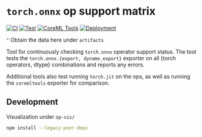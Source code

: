 # `torch.onnx` op support matrix

[![CI](https://github.com/justinchuby/torch-onnx-op-matrix/actions/workflows/main.yml/badge.svg)](https://github.com/justinchuby/torch-onnx-op-matrix/actions/workflows/main.yml)
[![Test](https://github.com/justinchuby/torch-onnx-op-matrix/actions/workflows/test.yml/badge.svg)](https://github.com/justinchuby/torch-onnx-op-matrix/actions/workflows/test.yml)
[![CoreML Tools](https://github.com/justinchuby/torch-onnx-op-matrix/actions/workflows/coremltools.yml/badge.svg)](https://github.com/justinchuby/torch-onnx-op-matrix/actions/workflows/coremltools.yml)
[![Deployment](https://github.com/justinchuby/torch-onnx-op-matrix/actions/workflows/deploy-react.yml/badge.svg)](https://github.com/justinchuby/torch-onnx-op-matrix/actions/workflows/deploy-react.yml)

`^` Obtain the data here under `artifacts`


Tool for continuously checking `torch.onnx` operator support status. The tool tests the `torch.onnx.{export, dynamo_export}` exporter on all {torch operators, dtype} combinations and reports any errors.

Additional tools also test running `torch.jit` on the ops, as well as running the `coremltools` exporter for comparison.


## Development

Visualization under `op-vis/`

```sh
npm install --legacy-peer-deps
```
